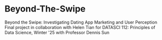 # Beyond-The-Swipe

Beyond the Swipe: Investigating Dating App Marketing and User Perception
Final project in collaboration with Helen Tian for DATASCI 112: Principles of Data Science, Winter '25 with Professor Dennis Sun
